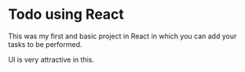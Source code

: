 #  Todo using React 

This was my first and basic project in React in which you can add your tasks to be performed.   

UI is very attractive in this.





     



















































































 


   
  





 




 





 



 




 














 




















































































